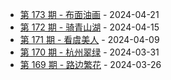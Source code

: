 * [第 173 期 - 布面油画](https://weekly.tw93.fun/posts/173-布面油画) - 2024-04-21
* [第 172 期 - 骑青山湖](https://weekly.tw93.fun/posts/172-骑青山湖) - 2024-04-15
* [第 171 期 - 看虞美人](https://weekly.tw93.fun/posts/171-看虞美人) - 2024-04-09
* [第 170 期 - 杭州翠绿](https://weekly.tw93.fun/posts/170-杭州翠绿) - 2024-03-31
* [第 169 期 - 路边繁花](https://weekly.tw93.fun/posts/169-路边繁花) - 2024-03-26
